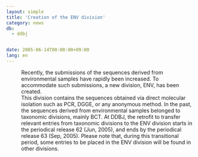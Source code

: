 ```yaml
---
layout: simple
title: 'Creation of the ENV division'
category: news
db:
  - ddbj


date: 2005-06-14T00:00:00+09:00
lang: en
---
```


<dd>Recently, the submissions of the sequences derived from environmental samples have rapidly been increased. To accommodate such submissions, a new division, ENV, has been created.
<dd>This division contains the sequences obtained via direct molecular isolation such as PCR, DGGE, or any anonymous method. In the past, the sequences derived from environmental samples belonged to taxonomic divisions, mainly BCT. At DDBJ, the retrofit to transfer relevant entries from taxonomic divisions to the ENV division starts in the periodical release 62 (Jun, 2005), and ends by the periodical release 63 (Sep, 2005). Please note that, during this transitional period, some entries to be placed in the ENV division will be found in other divisions.</dd>
</dd>
